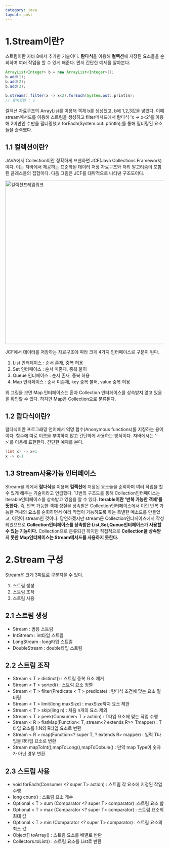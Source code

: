 ```yaml
---
category: java
layout: post
---
```


# 1.Stream이란?
스트림이란 자바 8에서 추가한 기술이다. **람다식**을 이용해 **컬렉션**에 저장된 요소들을 순회하며 여러 작업을 할 수 있게 해준다. 먼저 간단한 예제를 알아본다.

```java
ArrayList<Integer> b = new ArrayList<Integer>();
b.add(1);
b.add(2);
b.add(3);

b.stream().filter(x -> x<2).forEach(System.out::println);
// 출력화면 : 1
```

컬렉션 자료구조의 ArrayList를 이용해 객체 b를 생성했고, b에 1,2,3값을 넣었다. 이때 stream메서드를 이용해 스트림을 생성하고 filter메서드에서 람다식 'x -> x<2'를 이용해 2미만인 수만을 필터링했고 forEach(System.out::println);를 통해 필터링된 요소들을 출력했다.

## 1.1 컬렉션이란?
JAVA에서 Collection이란 정확하게 표현하면 JCF(Java Collections Framework)이다. 이는 자바에서 제공하는 표준화된 데이터 저장 자료구조와 처리 알고리즘이 포함된 클래스들의 집합이다. 다음 그림은 JCF를 대략적으로 나타낸 구조도이다.

<img width="516" alt="컬렉션프레임워크" src="https://user-images.githubusercontent.com/96512568/173366245-270f4f1e-8d58-433d-9e09-35140364658c.png">


JCF에서 데이터를 저장하는 자료구조에 따라 크게 4가지 인터페이스로 구분이 된다.
1. List 인터페이스 : 순서 존재, 중복 허용
2. Set 인터페이스 : 순서 미존재, 중복 불허
3. Queue 인터페이스 : 순서 존재, 중복 허용
4. Map 인터페이스 : 순서 미존재, key 중복 불허, value 중복 허용       

위 그림을 보면 Map 인터페이스는 혼자 Collection 인터페이스를 상속받지 않고 있음을 확인할 수 있다. 하지만 Map은 Collection으로 분류된다.

## 1.2 람다식이란?
람다식이란 프로그래밍 언어에서 익명 함수(Anonymous functions)를 지칭하는 용어이다. 함수에 따로 이름을 부여하지 않고 간단하게 사용하는 방식이다. 자바에서는 '->'를 이용해 표현한다. 간단한 예제를 본다.

```java
(int x) -> x+1
x -> x+1
```

## 1.3 Stream사용가능 인터페이스
Stream을 위에서  **람다식**을 이용해 **컬렉션**에 저장된 요소들을 순회하며 여러 작업을 할 수 있게 해주는 기술이라고 언급했다. 1.1번의 구조도를 통해 Collection인터페이스는 Iterable인터페이스를 상속받고 있음을 알 수 있다. **Iterable이란 '반복 가능한 객체'를 뜻한다.** 즉, 반복 가능한 객체 성질을 상속받은 Collection인터페이스에서 이런 반복 가능한 객체의 요소를 순회하면서 여러 작업이 가능하도록 하는 특별한 메소드를 만들었고, 이것이 stream인 것이다. 당연하겠지만 stream은 Collection인터페이스에서 작성되었으므로 **Collection인터페이스를 상속받은 List,Set,Queue인터페이스가 사용할 수 있는 기능이다.** Collection으로 분류되긴 하지만 직접적으로 **Collection을 상속받지 못한 Map인터페이스는 Stream메서드를 사용하지 못한다.**


# 2.Stream 구성
Stream은 크게 3파트로 구분지을 수 있다.
1. 스트림 생성
2. 스트림 조작
3. 스트림 사용

## 2.1 스트림 생성
- Stream : 범용 스트림
- IntStream : int타입 스트림
- LongStream : long타입 스트림
- DoubleStream : double타입 스트림

## 2.2 스트림 조작
- Stream < T > distinct() : 스트림 중복 요소 제거
- Stream < T > sorted() : 스트림 요소 정렬
- Stream < T > filter(Predicate < T > predicate) : 람다식 조건에 맞는 요소 필터링
- Stream < T > limit(long maxSize) : maxSize까지 요소 제한
- Stream < T > skip(ling n) : 처음 n개의 요소 제외
- Stream < T > peek(Consumer< T > action) : T타입 요소에 맞는 작업 수행
- Stream < R > flatMap(Function< T, stream<? extends R>> Tmapper) : T타입 요소를 1:N의 R타입 요소로 변환
- Stream < R > map(Function<? super T, ? extends R> mapper) : 입력 T타입을 R타입 요소로 변환
- Stream mapToInt(),mapToLong(),mapToDobule() : 만약 map Type이 숫자가 아닌 경우 변환

## 2.3 스트림 사용
- void forEach(Consumer <? super T> action) : 스트림 각 요소에 지정된 작업 수행
- long count() : 스트림 요소 개수
- Optional < T > sum (Comparator <? super T> comparator) :스트림 요소 합
- Optional < T > max (Comparator <? super T> comparator) : 스트림 요소의 최대 값
- Optional < T > min (Comparator <? super T> comparator) : 스트림 요소의 최소 값
- Object[] toArray() :  스트림 요소를 배열로 반환
- Collectors.toList() : 스트림 요소를 List로 반환